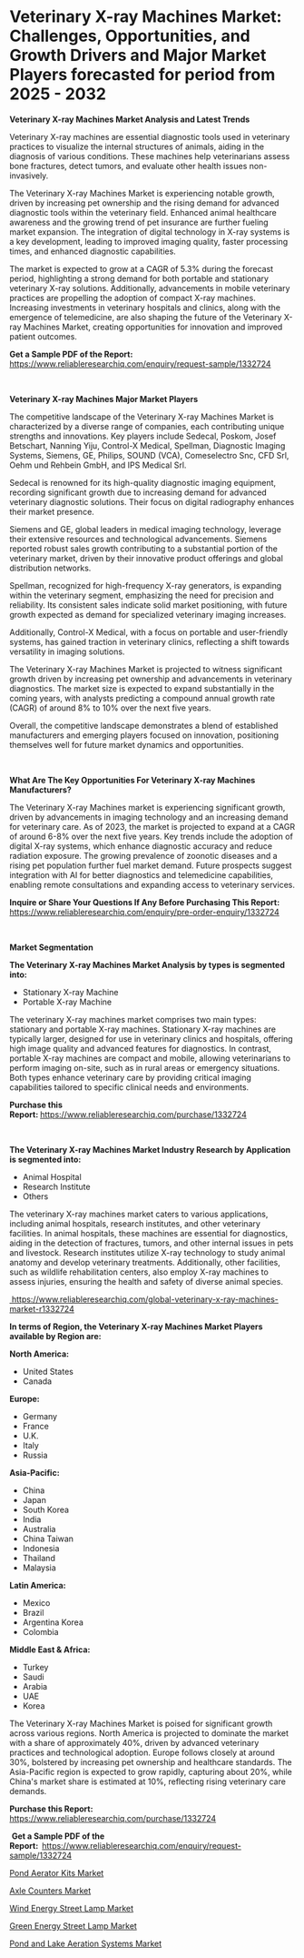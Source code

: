 <p><h1>Veterinary X-ray Machines Market: Challenges, Opportunities, and Growth Drivers and Major Market Players forecasted for period from 2025 - 2032</h1></p><p><strong>Veterinary X-ray Machines Market Analysis and Latest Trends</strong></p>
<p><p>Veterinary X-ray machines are essential diagnostic tools used in veterinary practices to visualize the internal structures of animals, aiding in the diagnosis of various conditions. These machines help veterinarians assess bone fractures, detect tumors, and evaluate other health issues non-invasively.</p><p>The Veterinary X-ray Machines Market is experiencing notable growth, driven by increasing pet ownership and the rising demand for advanced diagnostic tools within the veterinary field. Enhanced animal healthcare awareness and the growing trend of pet insurance are further fueling market expansion. The integration of digital technology in X-ray systems is a key development, leading to improved imaging quality, faster processing times, and enhanced diagnostic capabilities.</p><p>The market is expected to grow at a CAGR of 5.3% during the forecast period, highlighting a strong demand for both portable and stationary veterinary X-ray solutions. Additionally, advancements in mobile veterinary practices are propelling the adoption of compact X-ray machines. Increasing investments in veterinary hospitals and clinics, along with the emergence of telemedicine, are also shaping the future of the Veterinary X-ray Machines Market, creating opportunities for innovation and improved patient outcomes.</p></p>
<p><strong>Get a Sample PDF of the Report:&nbsp;</strong> <a href="https://www.reliableresearchiq.com/enquiry/request-sample/1332724?utm_campaign=1896&utm_medium=2&utm_source=Github&utm_content=ia&utm_term=24032025&utm_id=veterinary-x-ray-machines">https://www.reliableresearchiq.com/enquiry/request-sample/1332724</a></p>
<p>&nbsp;</p>
<p><strong>Veterinary X-ray Machines Major Market Players</strong></p>
<p><p>The competitive landscape of the Veterinary X-ray Machines Market is characterized by a diverse range of companies, each contributing unique strengths and innovations. Key players include Sedecal, Poskom, Josef Betschart, Nanning Yiju, Control-X Medical, Spellman, Diagnostic Imaging Systems, Siemens, GE, Philips, SOUND (VCA), Comeselectro Snc, CFD Srl, Oehm und Rehbein GmbH, and IPS Medical Srl.</p><p>Sedecal is renowned for its high-quality diagnostic imaging equipment, recording significant growth due to increasing demand for advanced veterinary diagnostic solutions. Their focus on digital radiography enhances their market presence.</p><p>Siemens and GE, global leaders in medical imaging technology, leverage their extensive resources and technological advancements. Siemens reported robust sales growth contributing to a substantial portion of the veterinary market, driven by their innovative product offerings and global distribution networks.</p><p>Spellman, recognized for high-frequency X-ray generators, is expanding within the veterinary segment, emphasizing the need for precision and reliability. Its consistent sales indicate solid market positioning, with future growth expected as demand for specialized veterinary imaging increases.</p><p>Additionally, Control-X Medical, with a focus on portable and user-friendly systems, has gained traction in veterinary clinics, reflecting a shift towards versatility in imaging solutions.</p><p>The Veterinary X-ray Machines Market is projected to witness significant growth driven by increasing pet ownership and advancements in veterinary diagnostics. The market size is expected to expand substantially in the coming years, with analysts predicting a compound annual growth rate (CAGR) of around 8% to 10% over the next five years.</p><p>Overall, the competitive landscape demonstrates a blend of established manufacturers and emerging players focused on innovation, positioning themselves well for future market dynamics and opportunities.</p></p>
<p>&nbsp;</p>
<p><strong>What Are The Key Opportunities For Veterinary X-ray Machines Manufacturers?</strong></p>
<p><p>The Veterinary X-ray Machines market is experiencing significant growth, driven by advancements in imaging technology and an increasing demand for veterinary care. As of 2023, the market is projected to expand at a CAGR of around 6-8% over the next five years. Key trends include the adoption of digital X-ray systems, which enhance diagnostic accuracy and reduce radiation exposure. The growing prevalence of zoonotic diseases and a rising pet population further fuel market demand. Future prospects suggest integration with AI for better diagnostics and telemedicine capabilities, enabling remote consultations and expanding access to veterinary services.</p></p>
<p><strong>Inquire or Share Your Questions If Any Before Purchasing This Report:</strong> <a href="https://www.reliableresearchiq.com/enquiry/pre-order-enquiry/1332724?utm_campaign=1896&utm_medium=2&utm_source=Github&utm_content=ia&utm_term=24032025&utm_id=veterinary-x-ray-machines">https://www.reliableresearchiq.com/enquiry/pre-order-enquiry/1332724</a></p>
<p>&nbsp;</p>
<p><strong>Market Segmentation</strong></p>
<p><strong>The Veterinary X-ray Machines Market Analysis by types is segmented into:</strong></p>
<p><ul><li>Stationary X-ray Machine</li><li>Portable X-ray Machine</li></ul></p>
<p><p>The veterinary X-ray machines market comprises two main types: stationary and portable X-ray machines. Stationary X-ray machines are typically larger, designed for use in veterinary clinics and hospitals, offering high image quality and advanced features for diagnostics. In contrast, portable X-ray machines are compact and mobile, allowing veterinarians to perform imaging on-site, such as in rural areas or emergency situations. Both types enhance veterinary care by providing critical imaging capabilities tailored to specific clinical needs and environments.</p></p>
<p><strong>Purchase this Report:&nbsp;</strong><a href="https://www.reliableresearchiq.com/purchase/1332724?utm_campaign=1896&utm_medium=2&utm_source=Github&utm_content=ia&utm_term=24032025&utm_id=veterinary-x-ray-machines">https://www.reliableresearchiq.com/purchase/1332724</a></p>
<p>&nbsp;</p>
<p><strong>The Veterinary X-ray Machines Market Industry Research by Application is segmented into:</strong></p>
<p><ul><li>Animal Hospital</li><li>Research Institute</li><li>Others</li></ul></p>
<p><p>The veterinary X-ray machines market caters to various applications, including animal hospitals, research institutes, and other veterinary facilities. In animal hospitals, these machines are essential for diagnostics, aiding in the detection of fractures, tumors, and other internal issues in pets and livestock. Research institutes utilize X-ray technology to study animal anatomy and develop veterinary treatments. Additionally, other facilities, such as wildlife rehabilitation centers, also employ X-ray machines to assess injuries, ensuring the health and safety of diverse animal species.</p></p>
<p><a href="https://www.reliableresearchiq.com/global-veterinary-x-ray-machines-market-r1332724?utm_campaign=1896&utm_medium=2&utm_source=Github&utm_content=ia&utm_term=24032025&utm_id=veterinary-x-ray-machines">&nbsp;https://www.reliableresearchiq.com/global-veterinary-x-ray-machines-market-r1332724</a></p>
<p><strong>In terms of Region, the Veterinary X-ray Machines Market Players available by Region are:</strong></p>
<p>
    <p> <strong> North America: </strong>
        <ul>
            <li>United States</li>
            <li>Canada</li>
        </ul>
        </p> 
    <p> <strong> Europe: </strong>
        <ul>
            <li>Germany</li>
            <li>France</li>
            <li>U.K.</li>
            <li>Italy</li>
            <li>Russia</li>
        </ul>
        </p> 
    <p> <strong> Asia-Pacific: </strong>
        <ul>
            <li>China</li>
            <li>Japan</li>
            <li>South Korea</li>
            <li>India</li>
            <li>Australia</li>
            <li>China Taiwan</li>
            <li>Indonesia</li>
            <li>Thailand</li>
            <li>Malaysia</li>
        </ul>
        </p> 
    <p> <strong> Latin America: </strong>
        <ul>
            <li>Mexico</li>
            <li>Brazil</li>
            <li>Argentina Korea</li>
            <li>Colombia</li>
        </ul>
        </p> 
    <p> <strong> Middle East & Africa: </strong>
        <ul>
            <li>Turkey</li>
            <li>Saudi</li>
            <li>Arabia</li>
            <li>UAE</li>
            <li>Korea</li>
        </ul>
    </p>
    </p>
<p><p>The Veterinary X-ray Machines Market is poised for significant growth across various regions. North America is projected to dominate the market with a share of approximately 40%, driven by advanced veterinary practices and technological adoption. Europe follows closely at around 30%, bolstered by increasing pet ownership and healthcare standards. The Asia-Pacific region is expected to grow rapidly, capturing about 20%, while China's market share is estimated at 10%, reflecting rising veterinary care demands.</p></p>
<p><strong>Purchase this Report: </strong><a href="https://www.reliableresearchiq.com/purchase/1332724?utm_campaign=1896&utm_medium=2&utm_source=Github&utm_content=ia&utm_term=24032025&utm_id=veterinary-x-ray-machines">https://www.reliableresearchiq.com/purchase/1332724</a></p>
<p>&nbsp;<strong>Get a Sample PDF of the Report:&nbsp;&nbsp;</strong><a href="https://www.reliableresearchiq.com/enquiry/request-sample/1332724?utm_campaign=1896&utm_medium=2&utm_source=Github&utm_content=ia&utm_term=24032025&utm_id=veterinary-x-ray-machines">https://www.reliableresearchiq.com/enquiry/request-sample/1332724</a></p>
<p><strong></strong></p>
<p><p><a href="https://www.linkedin.com/pulse/pond-aerator-kits-market-trends-forecast-growth-potential-apxff?utm_campaign=1896&utm_medium=2&utm_source=Github&utm_content=ia&utm_term=24032025&utm_id=veterinary-x-ray-machines">Pond Aerator Kits Market</a></p><p><a href="https://www.linkedin.com/pulse/axle-counters-market-insights-revenue-forecast-44-cagr-from-xkkpf?utm_campaign=1896&utm_medium=2&utm_source=Github&utm_content=ia&utm_term=24032025&utm_id=veterinary-x-ray-machines">Axle Counters Market</a></p><p><a href="https://github.com/achilekirwan/Market-Research-Report-List-1/blob/main/wind-energy-street-lamp-market.md?utm_campaign=1896&utm_medium=2&utm_source=Github&utm_content=ia&utm_term=24032025&utm_id=veterinary-x-ray-machines">Wind Energy Street Lamp Market</a></p><p><a href="https://github.com/yosenadhler/Market-Research-Report-List-1/blob/main/green-energy-street-lamp-market.md?utm_campaign=1896&utm_medium=2&utm_source=Github&utm_content=ia&utm_term=24032025&utm_id=veterinary-x-ray-machines">Green Energy Street Lamp Market</a></p><p><a href="https://www.linkedin.com/pulse/rising-trends-pond-lake-aeration-systems-market-projected-mc2cf?utm_campaign=1896&utm_medium=2&utm_source=Github&utm_content=ia&utm_term=24032025&utm_id=veterinary-x-ray-machines">Pond and Lake Aeration Systems Market</a></p></p>